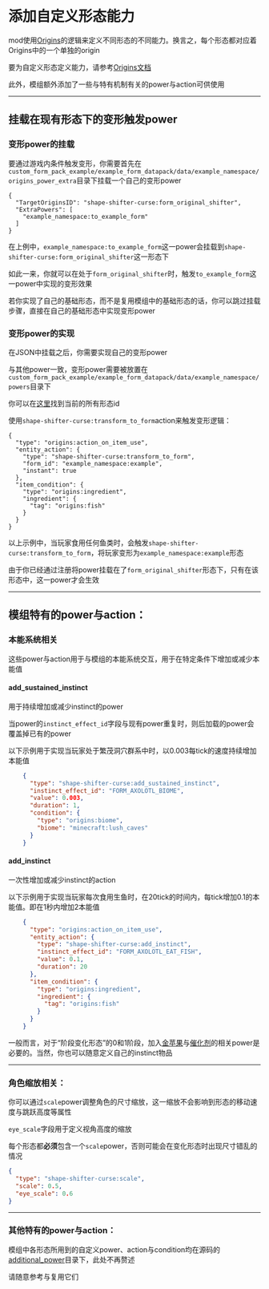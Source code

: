 # 添加自定义形态能力

mod使用[Origins](https://modrinth.com/mod/origins)的逻辑来定义不同形态的不同能力。换言之，每个形态都对应着Origins中的一个单独的origin

要为自定义形态定义能力，请参考[Origins文档](https://origins.readthedocs.io/en/latest/)

此外，模组额外添加了一些与特有机制有关的power与action可供使用

---

## 挂载在现有形态下的变形触发power

### 变形power的挂载

要通过游戏内条件触发变形，你需要首先在`custom_form_pack_example/example_form_datapack/data/example_namespace/origins_power_extra`目录下挂载一个自己的变形power

```
{
  "TargetOriginsID": "shape-shifter-curse:form_original_shifter",
  "ExtraPowers": [
    "example_namespace:to_example_form"
  ]
}
```

在上例中，`example_namespace:to_example_form`这一power会挂载到`shape-shifter-curse:form_original_shifter`这一形态下

如此一来，你就可以在处于`form_original_shifter`时，触发`to_example_form`这一power中实现的变形效果

若你实现了自己的基础形态，而不是复用模组中的基础形态的话，你可以跳过挂载步骤，直接在自己的基础形态中实现变形power

### 变形power的实现

在JSON中挂载之后，你需要实现自己的变形power

与其他power一致，变形power需要被放置在`custom_form_pack_example/example_form_datapack/data/example_namespace/powers`目录下

你可以在[这里](https://github.com/onixary/shape-shifter-curse-fabric/tree/master/src/main/resources/data/shape-shifter-curse/origins)找到当前的所有形态id

使用`shape-shifter-curse:transform_to_form`action来触发变形逻辑：

```
{
  "type": "origins:action_on_item_use",
  "entity_action": {
    "type": "shape-shifter-curse:transform_to_form",
    "form_id": "example_namespace:example",
    "instant": true
  },
  "item_condition": {
    "type": "origins:ingredient",
    "ingredient": {
      "tag": "origins:fish"
    }
  }
}
```

以上示例中，当玩家食用任何鱼类时，会触发`shape-shifter-curse:transform_to_form`，将玩家变形为`example_namespace:example`形态

由于你已经通过注册将power挂载在了`form_original_shifter`形态下，只有在该形态中，这一power才会生效

---

## 模组特有的power与action：

### 本能系统相关

这些power与action用于与模组的本能系统交互，用于在特定条件下增加或减少本能值

#### add_sustained_instinct
      
用于持续增加或减少instinct的power

当power的`instinct_effect_id`字段与现有power重复时，则后加载的power会覆盖掉已有的power

以下示例用于实现当玩家处于繁茂洞穴群系中时，以0.003每tick的速度持续增加本能值

```json
    {
      "type": "shape-shifter-curse:add_sustained_instinct",
      "instinct_effect_id": "FORM_AXOLOTL_BIOME",
      "value": 0.003,
      "duration": 1,
      "condition": {
        "type": "origins:biome",
        "biome": "minecraft:lush_caves"
      }
    }
```

#### add_instinct
      
一次性增加或减少instinct的action

以下示例用于实现当玩家每次食用生鱼时，在20tick的时间内，每tick增加0.1的本能值。即在1秒内增加2本能值

```json
    {
      "type": "origins:action_on_item_use",
      "entity_action": {
        "type": "shape-shifter-curse:add_instinct",
        "instinct_effect_id": "FORM_AXOLOTL_EAT_FISH",
        "value": 0.1,
        "duration": 20
      },
      "item_condition": {
        "type": "origins:ingredient",
        "ingredient": {
          "tag": "origins:fish"
        }
      }
    }
```

一般而言，对于“阶段变化形态”的0和1阶段，加入[金苹果](https://github.com/onixary/shape-shifter-curse-fabric/blob/master/src/main/resources/data/shape-shifter-curse/powers/form_instinct_use_golden_apple.json)与[催化剂](https://github.com/onixary/shape-shifter-curse-fabric/blob/master/src/main/resources/data/shape-shifter-curse/powers/form_instinct_use_catalyst.json)的相关power是必要的。当然，你也可以随意定义自己的instinct物品

---

### 角色缩放相关：
   
你可以通过`scale`power调整角色的尺寸缩放，这一缩放不会影响到形态的移动速度与跳跃高度等属性

`eye_scale`字段用于定义视角高度的缩放
   
每个形态都**必须**包含一个`scale`power，否则可能会在变化形态时出现尺寸错乱的情况

```json
{
  "type": "shape-shifter-curse:scale",
  "scale": 0.5,
  "eye_scale": 0.6
}
```

---

### 其他特有的power与action：
   
模组中各形态所用到的自定义power、action与condition均在源码的[additional_power](https://github.com/onixary/shape-shifter-curse-fabric/tree/master/src/main/java/net/onixary/shapeShifterCurseFabric/additional_power)目录下，此处不再赘述

请随意参考与复用它们


